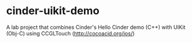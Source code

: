 cinder-uikit-demo
=================

A lab project that combines Cinder's Hello Cinder demo (C++) with UIKit (Obj-C) using CCGLTouch (http://cocoacid.org/ios/)